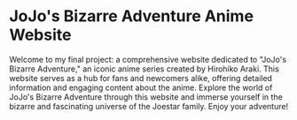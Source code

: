 # JoJo's Bizarre Adventure Anime Website

Welcome to my final project: a comprehensive website dedicated to "JoJo's Bizarre Adventure,"
an iconic anime series created by Hirohiko Araki. This website serves as a hub for fans and newcomers alike,
offering detailed information and engaging content about the anime.
Explore the world of JoJo's Bizarre Adventure through this website and immerse yourself in the bizarre and fascinating universe of the Joestar family. Enjoy your adventure!

